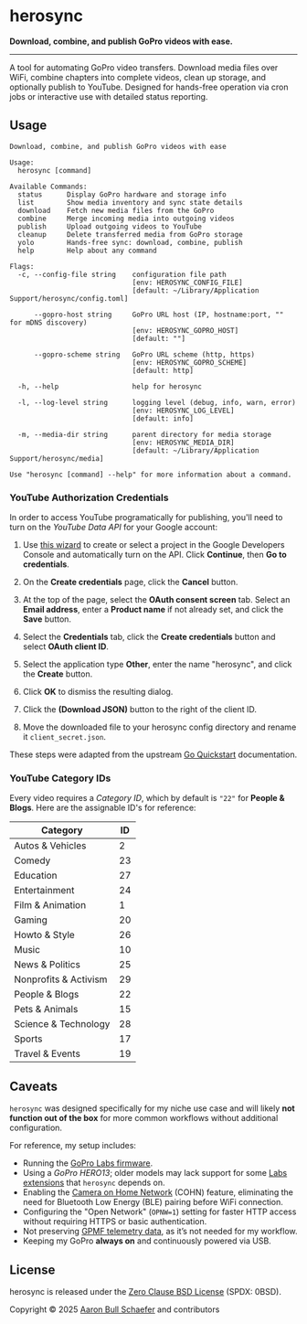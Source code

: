 # herosync

**Download, combine, and publish GoPro videos with ease.**

---

A tool for automating GoPro video transfers. Download media files over WiFi,
combine chapters into complete videos, clean up storage, and optionally publish
to YouTube. Designed for hands-free operation via cron jobs or interactive use
with detailed status reporting.

## Usage

```
Download, combine, and publish GoPro videos with ease

Usage:
  herosync [command]

Available Commands:
  status      Display GoPro hardware and storage info
  list        Show media inventory and sync state details
  download    Fetch new media files from the GoPro
  combine     Merge incoming media into outgoing videos
  publish     Upload outgoing videos to YouTube
  cleanup     Delete transferred media from GoPro storage
  yolo        Hands-free sync: download, combine, publish
  help        Help about any command

Flags:
  -c, --config-file string    configuration file path
                              [env: HEROSYNC_CONFIG_FILE]
                              [default: ~/Library/Application Support/herosync/config.toml]

      --gopro-host string     GoPro URL host (IP, hostname:port, "" for mDNS discovery)
                              [env: HEROSYNC_GOPRO_HOST]
                              [default: ""]

      --gopro-scheme string   GoPro URL scheme (http, https)
                              [env: HEROSYNC_GOPRO_SCHEME]
                              [default: http]

  -h, --help                  help for herosync

  -l, --log-level string      logging level (debug, info, warn, error)
                              [env: HEROSYNC_LOG_LEVEL]
                              [default: info]

  -m, --media-dir string      parent directory for media storage
                              [env: HEROSYNC_MEDIA_DIR]
                              [default: ~/Library/Application Support/herosync/media]

Use "herosync [command] --help" for more information about a command.
```

### YouTube Authorization Credentials

In order to access YouTube programatically for publishing, you'll need to turn
on the _YouTube Data API_ for your Google account:

1. Use [this wizard](https://console.developers.google.com/start/api?id=youtube)
   to create or select a project in the Google Developers Console and
   automatically turn on the API. Click **Continue**, then **Go to
   credentials**.

2. On the **Create credentials** page, click the **Cancel** button.

3. At the top of the page, select the **OAuth consent screen** tab. Select an
   **Email address**, enter a **Product name** if not already set, and click the
   **Save** button.

4. Select the **Credentials** tab, click the **Create credentials** button and
   select **OAuth client ID**.

5. Select the application type **Other**, enter the name "herosync", and click
   the **Create** button.

6. Click **OK** to dismiss the resulting dialog.

7. Click the **(Download JSON)** button to the right of the client ID.

8. Move the downloaded file to your herosync config directory and rename it
   `client_secret.json`.

These steps were adapted from the upstream
[Go Quickstart](https://developers.google.com/youtube/v3/quickstart/go)
documentation.

### YouTube Category IDs

Every video requires a _Category ID_, which by default is `"22"` for **People &
Blogs**. Here are the assignable ID's for reference:

| Category              | ID  |
| --------------------- | --- |
| Autos & Vehicles      | 2   |
| Comedy                | 23  |
| Education             | 27  |
| Entertainment         | 24  |
| Film & Animation      | 1   |
| Gaming                | 20  |
| Howto & Style         | 26  |
| Music                 | 10  |
| News & Politics       | 25  |
| Nonprofits & Activism | 29  |
| People & Blogs        | 22  |
| Pets & Animals        | 15  |
| Science & Technology  | 28  |
| Sports                | 17  |
| Travel & Events       | 19  |

## Caveats

`herosync` was designed specifically for my niche use case and will likely **not
function out of the box** for more common workflows without additional
configuration.

For reference, my setup includes:

- Running the [GoPro Labs firmware](https://gopro.com/en/us/info/gopro-labs).
- Using a _GoPro HERO13_; older models may lack support for some
  [Labs extensions](https://gopro.github.io/labs/control/extensions/) that
  `herosync` depends on.
- Enabling the
  [Camera on Home Network](https://gopro.github.io/OpenGoPro/ble/features/cohn.html)
  (COHN) feature, eliminating the need for Bluetooth Low Energy (BLE) pairing
  before WiFi connection.
- Configuring the "Open Network" (`OPNW=1`) setting for faster HTTP access
  without requiring HTTPS or basic authentication.
- Not preserving [GPMF telemetry data](https://gopro.github.io/gpmf-parser/), as
  it’s not needed for my workflow.
- Keeping my GoPro **always on** and continuously powered via USB.

## License

herosync is released under the [Zero Clause BSD License][LICENSE] (SPDX: 0BSD).

Copyright &copy; 2025 [Aaron Bull Schaefer][EMAIL] and contributors

[LICENSE]: https://github.com/EarthmanMuons/herosync/blob/main/LICENSE
[EMAIL]: mailto:aaron@elasticdog.com
